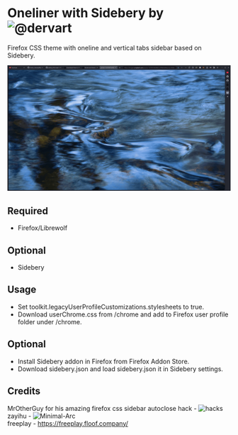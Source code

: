 # Oneliner with Sidebery by ![@dervart](https://github.com/dervart/firefox_theme)
<p>
Firefox CSS theme with oneline and vertical tabs sidebar based on Sidebery.
</p>

![](https://github.com/dervart/firefox_theme/blob/main/preview.gif)

## Required
- Firefox/Librewolf

## Optional
- Sidebery

## Usage
- Set toolkit.legacyUserProfileCustomizations.stylesheets to true.
- Download userChrome.css from /chrome and add to Firefox user profile folder under /chrome.

## Optional
- Install Sidebery addon in Firefox from Firefox Addon Store.
- Download sidebery.json and load sidebery.json it in Sidebery settings.

## Credits
MrOtherGuy for his amazing firefox css sidebar autoclose hack - ![hacks](https://github.com/MrOtherGuy/firefox-csshacks)<br />
zayihu - ![Minimal-Arc ](https://github.com/zayihu/Minimal-Arc)<br />
freeplay - https://freeplay.floof.company/
